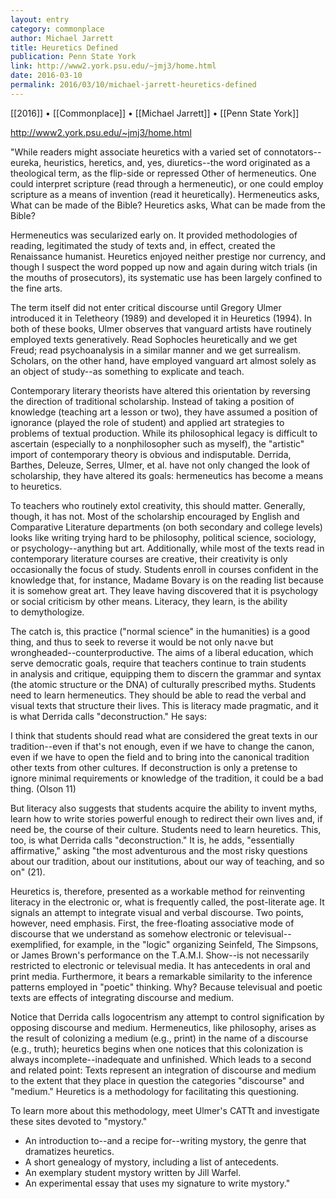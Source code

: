 ```yaml
---
layout: entry
category: commonplace
author: Michael Jarrett
title: Heuretics Defined
publication: Penn State York
link: http://www2.york.psu.edu/~jmj3/home.html
date: 2016-03-10
permalink: 2016/03/10/michael-jarrett-heuretics-defined
---
```


[[2016]] • [[Commonplace]] • [[Michael Jarrett]] • [[Penn State York]]

http://www2.york.psu.edu/~jmj3/home.html

"While readers might associate heuretics with a varied set of connotators--eureka, heuristics, heretics, and, yes, diuretics--the word originated as a theological term, as the flip-side or repressed Other of hermeneutics. One could interpret scripture (read through a hermeneutic), or one could employ scripture as a means of invention (read it heuretically). Hermeneutics asks, What can be made of the Bible? Heuretics asks, What can be made from the Bible?

Hermeneutics was secularized early on. It provided methodologies of reading, legitimated the study of texts and, in effect, created the Renaissance humanist. Heuretics enjoyed neither prestige nor currency, and though I suspect the word popped up now and again during witch trials (in the mouths of prosecutors), its systematic use has been largely confined to the fine arts.

The term itself did not enter critical discourse until Gregory Ulmer introduced it in Teletheory (1989) and developed it in Heuretics (1994). In both of these books, Ulmer observes that vanguard artists have routinely employed texts generatively. Read Sophocles heuretically and we get Freud; read psychoanalysis in a similar manner and we get surrealism. Scholars, on the other hand, have employed vanguard art almost solely as an object of study--as something to explicate and teach.

Contemporary literary theorists have altered this orientation by reversing the direction of traditional scholarship. Instead of taking a position of knowledge (teaching art a lesson or two), they have assumed a position of ignorance (played the role of student) and applied art strategies to problems of textual production. While its philosophical legacy is difficult to ascertain (especially to a nonphilosopher such as myself), the "artistic" import of contemporary theory is obvious and indisputable. Derrida, Barthes, Deleuze, Serres, Ulmer, et al. have not only changed the look of scholarship, they have altered its goals: hermeneutics has become a means to heuretics.

To teachers who routinely extol creativity, this should matter. Generally, though, it has not. Most of the scholarship encouraged by English and Comparative Literature departments (on both secondary and college levels) looks like writing trying hard to be philosophy, political science, sociology, or psychology--anything but art. Additionally, while most of the texts read in contemporary literature courses are creative, their creativity is only occasionally the focus of study. Students enroll in courses confident in the knowledge that, for instance, Madame Bovary is on the reading list because it is somehow great art. They leave having discovered that it is psychology or social criticism by other means. Literacy, they learn, is the ability to demythologize.

The catch is, this practice ("normal science" in the humanities) is a good thing, and thus to seek to reverse it would be not only na‹ve but wrongheaded--counterproductive. The aims of a liberal education, which serve democratic goals, require that teachers continue to train students in analysis and critique, equipping them to discern the grammar and syntax (the atomic structure or the DNA) of culturally prescribed myths. Students need to learn hermeneutics. They should be able to read the verbal and visual texts that structure their lives. This is literacy made pragmatic, and it is what Derrida calls "deconstruction." He says:

I think that students should read what are considered the great texts in our tradition--even if that's not enough, even if we have to change the canon, even if we have to open the field and to bring into the canonical tradition other texts from other cultures. If deconstruction is only a pretense to ignore minimal requirements or knowledge of the tradition, it could be a bad thing. (Olson 11)

But literacy also suggests that students acquire the ability to invent myths, learn how to write stories powerful enough to redirect their own lives and, if need be, the course of their culture. Students need to learn heuretics. This, too, is what Derrida calls "deconstruction." It is, he adds, "essentially affirmative," asking "the most adventurous and the most risky questions about our tradition, about our institutions, about our way of teaching, and so on" (21).

Heuretics is, therefore, presented as a workable method for reinventing literacy in the electronic or, what is frequently called, the post-literate age. It signals an attempt to integrate visual and verbal discourse. Two points, however, need emphasis. First, the free-floating associative mode of discourse that we understand as somehow electronic or televisual--exemplified, for example, in the "logic" organizing Seinfeld, The Simpsons, or James Brown's performance on the T.A.M.I. Show--is not necessarily restricted to electronic or televisual media. It has antecedents in oral and print media. Furthermore, it bears a remarkable similarity to the inference patterns employed in "poetic" thinking. Why? Because televisual and poetic texts are effects of integrating discourse and medium.

Notice that Derrida calls logocentrism any attempt to control signification by opposing discourse and medium. Hermeneutics, like philosophy, arises as the result of colonizing a medium (e.g., print) in the name of a discourse (e.g., truth); heuretics begins when one notices that this colonization is always incomplete--inadequate and unfinished. Which leads to a second and related point: Texts represent an integration of discourse and medium to the extent that they place in question the categories "discourse" and "medium." Heuretics is a methodology for facilitating this questioning.

To learn more about this methodology, meet Ulmer's CATTt and investigate these sites devoted to "mystory."

* An introduction to--and a recipe for--writing mystory, the genre that dramatizes heuretics.
* A short genealogy of mystory, including a list of antecedents.
* An exemplary student mystory written by Jill Warfel.
* An experimental essay that uses my signature to write mystory."
